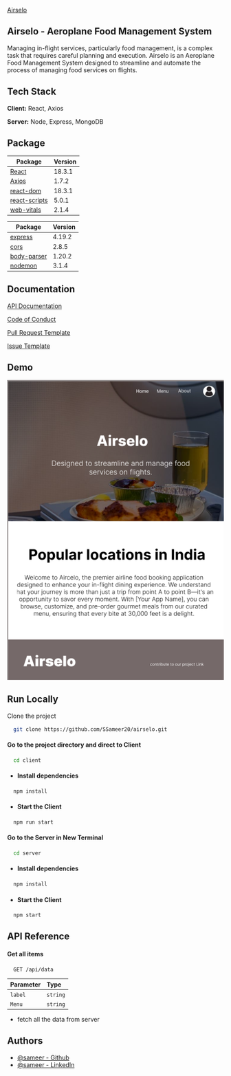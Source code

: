 [Airselo](./assets/banner.gif)

## Airselo - Aeroplane Food Management System
Managing in-flight services, particularly food management, is a complex task that requires careful planning and execution. Airselo is an Aeroplane Food Management System designed to streamline and automate the process of managing food services on flights.


## Tech Stack

**Client:** React, Axios

**Server:** Node, Express, MongoDB

## Package
| Package | Version |
| --- | ----------- |
| [React](https://www.npmjs.com/package/react) | 18.3.1 |
| [Axios](https://www.npmjs.com/package/axios) | 1.7.2 |
| [react-dom](https://www.npmjs.com/package/react-dom) | 18.3.1 |
| [react-scripts](https://www.npmjs.com/package/react-scripts) | 5.0.1 |
| [web-vitals](https://www.npmjs.com/package/web-vitals) | 2.1.4 |

| Package | Version |
| --- | ----------- |
| [express](https://www.npmjs.com/package/express) | 4.19.2 |
| [cors](https://www.npmjs.com/package/cors) | 2.8.5 |
| [body-parser](https://www.npmjs.com/package/body-parser) | 1.20.2 |
| [nodemon](https://www.npmjs.com/package/nodemon) | 3.1.4 |

## Documentation

[API Documentation](https://linktodocumentation)

[Code of Conduct](./CODE_OF_CONDUCT.md)

[Pull Request Template](./PR_TEMPLATE.md)

[Issue Template](./ISSUE_TEMPLATE.md)


## Demo

![UI](./designs/home_page_ui.png)


## Run Locally

Clone the project

```bash
  git clone https://github.com/SSameer20/airselo.git
```

#### Go to the project directory and direct to Client

```bash
  cd client
```

- #### Install dependencies

```bash
  npm install
```

- #### Start the Client

```bash
  npm run start
```
#### Go to the Server in New Terminal
```bash
  cd server
```

- #### Install dependencies

```bash
  npm install
```

- #### Start the Client

```bash
  npm start
 ```



## API Reference

#### Get all items

```bash
  GET /api/data
```

| Parameter | Type     |
| :-------- | :------- |
| `label` | `string` | 
| `Menu` | `string` |
- fetch all the data from server




## Authors

- [@sameer - Github](https://github.com/SSameer20)
- [@sameer - LinkedIn](https://www.linkedin.com/in/20-sameershaik/)

